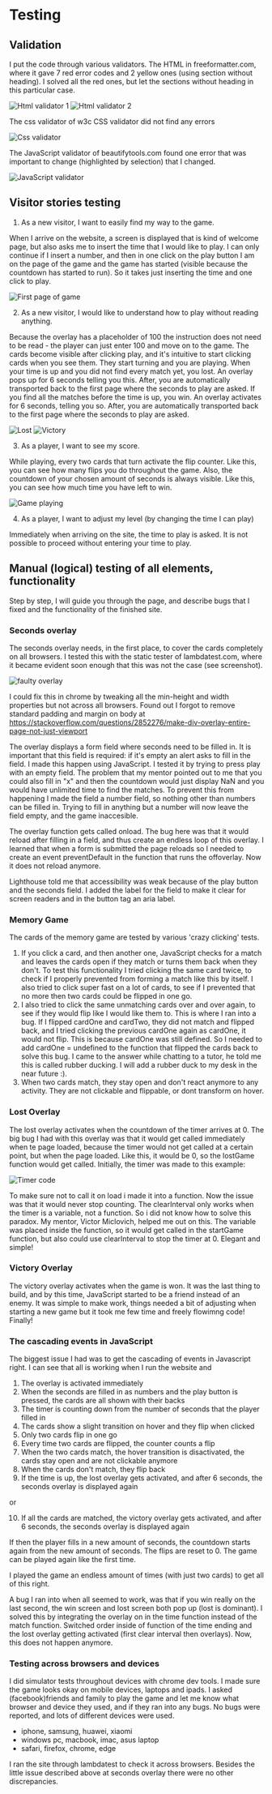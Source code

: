 <h1>Testing</h1>

<h2>Validation</h2>

I put the code through various validators. 
The HTML in freeformatter.com, where it gave 7 red error codes and 2 yellow ones (using section without heading). I 
solved all the red ones, but let the sections without heading in this particular case. 

![Html validator 1](/assets/img/screenshots/html1.png)
![Html validator 2](/assets/img/screenshots/html2.png)

The css validator of w3c CSS validator did not find any errors

![Css validator](/assets/img/screenshots/css.png)

The JavaScript validator of beautifytools.com found one error that was important to change (highlighted by selection) that I changed.

![JavaScript validator](/assets/img/screenshots/js.png)

<h2>Visitor stories testing</h2>

1. As a new visitor, I want to easily find my way to the game.

When I arrive on the website, a screen is displayed that is kind of welcome page, but also asks me to insert the time that I would like to play.
I can only continue if I insert a number, and then in one click on the play button I am on the page of the game and the game has started (visible because the countdown has started to run).
So it takes just inserting the time and one click to play. 

![First page of game](/assets/img/screenshots/seconds.png)

2. As a new visitor, I would like to understand how to play without reading anything.

Because the overlay has a placeholder of 100 the instruction does not need to be read - the player can just enter 100 and move on to the game. The cards become visible after clicking play, and 
it's intuitive to start clicking cards when you see them. They start turning and you are playing. When your time is up and you did not find every match yet, you lost. An overlay pops up for 6 seconds telling you this. After, you
are automatically transported back to the first page where the seconds to play are asked. 
If you find all the matches before the time is up, you win. An overlay activates for 6 seconds, telling you so. After, you
are automatically transported back to the first page where the seconds to play are asked. 

![Lost](/assets/img/screenshots/lost.png)
![Victory](/assets/img/screenshots/victory.png)



3. As a player, I want to see my score.

While playing, every two cards that turn activate the flip counter. Like this, you can see how many flips you do throughout the game.
Also, the countdown of your chosen amount of seconds is always visible. Like this, you can see how much time you have left to win. 

![Game playing](/assets/img/screenshots/game.png)

4. As a player, I want to adjust my level (by changing the time I can play)

Immediately when arriving on the site, the time to play is asked. It is not possible to proceed without entering your time to play.

<h2>Manual (logical) testing of all elements, functionality</h2>

Step by step, I will guide you through the page, and describe bugs that I fixed and the functionality of the finished site.

<h3>Seconds overlay</h3>

The seconds overlay needs, in the first place, to cover the cards completely on all browsers. I tested this with the static tester of 
lambdatest.com, where it became evident soon enough that this was not the case (see screenshot).

![faulty overlay](/assets/img/screenshots/test.png)

I could fix this in chrome by tweaking all the min-height and width properties but not across all browsers. Found out I forgot to remove standard padding and margin on body at https://stackoverflow.com/questions/2852276/make-div-overlay-entire-page-not-just-viewport

The overlay displays a  form field where seconds need to be filled in. It is important that this field is required: if it's empty an alert
asks to fill in the field. I made this happen using JavaScript. I tested it by trying to press play with an empty field. 
The problem that my mentor pointed out to me that you could also fill in "x" and then the countdown would just display NaN and you would have unlimited time to find the matches. 
To prevent this from happening I made the field a number field, so nothing other than numbers can be filled in. 
Trying to fill in anything but a number will now leave the field empty, and the game inaccesible.


The overlay function gets called onload. The bug here was that it would reload after filling in a field, and thus create an endless loop of this overlay.
I learned that when a form is submitted the page reloads so I needed to create an event preventDefault in the function that runs the offoverlay. Now it does not reload anymore. 

Lighthouse told me that accessibility was weak because of the play button and the seconds field. I added the label for the field to make it clear for screen readers and in the button tag an aria label.

<h3>Memory Game</h3>

The cards of the memory game are tested by various 'crazy clicking' tests. 

1. If you click a card, and then another one, JavaScript checks for a match and leaves the cards open if they match or turns them 
back when they don't. To test this functionality I tried clicking the same card twice, to check if I properly prevented from forming a match like this by itself. I also tried to click super fast on a lot of cards, to see if I 
prevented that no more then two cards could be flipped in one go. 
2. I also tried to click the same unmatching cards over and over again, to see if they would flip like I would like them to. 
This is where I ran into a bug. If I flipped cardOne and cardTwo, they did not match and flipped back, and I tried clicking the previous cardOne again as cardOne, it would not flip. This is because cardOne was still defined.
So I needed to add cardOne = undefined to the function that flipped the cards back to solve this bug. I came to the answer while chatting to a tutor, he told me this is called rubber ducking. 
I will add a rubber duck to my desk in the near future :). 
3. When two cards match, they stay open and don't react anymore to any activity. They are not clickable and flippable, or dont transform on hover.

<h3>Lost Overlay</h3>

The lost overlay activates when the countdown of the timer arrives at 0. The big bug I had with this overlay was that it would get called immediately when te page loaded, because the timer would not get called at a certain point, but when the page loaded. 
Like this, it would be 0, so the lostGame function would get called. 
Initially, the timer was made to this example: 

![Timer code](/assets/img/screenshots/timer.png)

To make sure not to call it on load i made it into a function. Now the issue was that it would never stop counting. The clearInterval 
only works when the timer is a variable, not a function. So i did not know how to solve this paradox. My mentor, Victor Miclovich, helped me out on this.
The variable was placed inside the function, so it would get called in the startGame function, but also could use clearInterval to stop the timer at 0. 
Elegant and simple!

<h3>Victory Overlay</h3>

The victory overlay activates when the game is won. It was the last thing to build, and by this time, JavaScript started to be a friend instead of an enemy.
It was simple to make work, things needed a bit of adjusting when starting a new game but it took me few time and freely flowimng code! Finally!

<h3>The cascading events in JavaScript</h3>

The biggest issue I had was to get the cascading of events in Javascript right. I can see that all is working when I run the website and 

1. The overlay is activated immediately 
2. When the seconds are filled in as numbers and the play button is pressed, the cards are all shown with their backs 
3. The timer is counting down from the number of seconds that the player filled in
4. The cards show a slight transition on hover and they flip when clicked
5. Only two cards flip in one go
6. Every time two cards are flipped, the counter counts a flip 
7. When the two cards match, the hover transition is disactivated, the cards stay open and are not clickable anymore 
8. When the cards don't match, they flip back 
9. If the time is up, the lost overlay gets activated, and after 6 seconds, the seconds overlay is displayed again 

or  

10. If all the cards are matched, the victory overlay gets activated, and after 6 seconds, the seconds overlay is displayed again

If then the player fills in a new amount of seconds, the countdown starts again from the new amount of seconds. The flips are reset to 0. The game can be played again like the first time.

I played the game an endless amount of times (with just two cards) to get all of this right.

A bug I ran into when all seemed to work, was that if you win really on the last second, the win screen and lost screen both pop up (lost is dominant). I solved this by integrating the overlay on in the time function instead of the match function. Switched order inside of function of the time ending and the lost overlay getting activated (first clear interval then overlays). 
Now, this does not happen anymore. 

<h3>Testing across browsers and devices</h3>

I did simulator tests throughout devices with chrome dev tools. I made sure the game looks okay on mobile devices, laptops and ipads. 
I asked (facebook)friends and family to play the game and let me know what browser and device they used, and if they ran into any bugs. 
No bugs were reported, and lots of different devices were used. 
- iphone, samsung, huawei, xiaomi
- windows pc, macbook, imac, asus laptop
- safari, firefox, chrome, edge

I ran the site through lambdatest to check it across browsers. Besides the little issue described above at seconds overlay there were no other discrepancies. 

